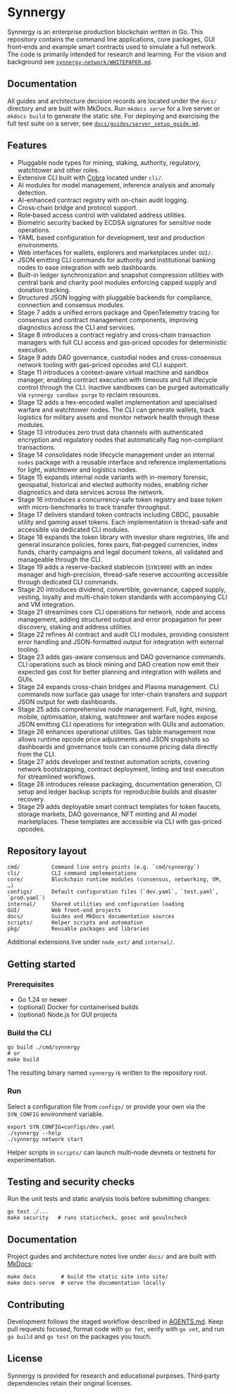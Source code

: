 # Synnergy


Synnergy is an enterprise production blockchain written in Go. This repository contains the command line applications, core packages, GUI front‑ends and example smart contracts used to simulate a full network. The code is primarily intended for research and learning. For the vision and background see [`synnergy-network/WHITEPAPER.md`](synnergy-network/WHITEPAPER.md).
## Documentation

All guides and architecture decision records are located under the `docs/` directory and are built with MkDocs. Run `mkdocs serve` for a live server or `mkdocs build` to generate the static site. For deploying and exercising the full test suite on a server, see [`docs/guides/server_setup_guide.md`](docs/guides/server_setup_guide.md).


## Features
- Pluggable node types for mining, staking, authority, regulatory, watchtower and other roles.
- Extensive CLI built with [Cobra](https://github.com/spf13/cobra) located under `cli/`.
- AI modules for model management, inference analysis and anomaly detection.
- AI-enhanced contract registry with on-chain audit logging.
- Cross‑chain bridge and protocol support.
- Role‑based access control with validated address utilities.
- Biometric security backed by ECDSA signatures for sensitive node operations.
- YAML based configuration for development, test and production environments.
- Web interfaces for wallets, explorers and marketplaces under `GUI/`.
- JSON emitting CLI commands for authority and institutional banking nodes to ease integration with web dashboards.
- Built-in ledger synchronization and snapshot compression utilities with
  central bank and charity pool modules enforcing capped supply and donation
  tracking.
- Structured JSON logging with pluggable backends for compliance, connection and consensus modules.
- Stage 7 adds a unified errors package and OpenTelemetry tracing for consensus and contract management components, improving diagnostics across the CLI and services.
- Stage 8 introduces a contract registry and cross‑chain transaction managers with full CLI access and gas‑priced opcodes for deterministic execution.
- Stage 9 adds DAO governance, custodial nodes and cross-consensus network tooling with gas-priced opcodes and CLI support.
- Stage 11 introduces a context-aware virtual machine and sandbox manager, enabling contract execution with timeouts and full lifecycle control through the CLI. Inactive sandboxes can be purged automatically via `synnergy sandbox purge` to reclaim resources.
- Stage 12 adds a hex-encoded wallet implementation and specialised warfare and watchtower nodes. The CLI can generate wallets, track logistics for military assets and monitor network health through these modules.
- Stage 13 introduces zero trust data channels with authenticated encryption and regulatory nodes that automatically flag non-compliant transactions.
- Stage 14 consolidates node lifecycle management under an internal `nodes` package with a reusable interface and reference implementations for light, watchtower and logistics nodes.
- Stage 15 expands internal node variants with in-memory forensic, geospatial, historical and elected authority nodes, enabling richer diagnostics and data services across the network.
- Stage 16 introduces a concurrency-safe token registry and base token with micro-benchmarks to track transfer throughput.
- Stage 17 delivers standard token contracts including CBDC, pausable utility and gaming asset tokens. Each implementation is thread-safe and accessible via dedicated CLI modules.
- Stage 18 expands the token library with investor share registries, life and general insurance policies, forex pairs, fiat‑pegged currencies, index funds, charity campaigns and legal document tokens, all validated and manageable through the CLI.
- Stage 19 adds a reserve-backed stablecoin (`SYN1000`) with an index manager and high-precision, thread-safe reserve accounting accessible through dedicated CLI commands.
- Stage 20 introduces dividend, convertible, governance, capped supply, vesting,
  loyalty and multi-chain token standards with accompanying CLI and VM
  integration.
- Stage 21 streamlines core CLI operations for network, node and access
  management, adding structured output and error propagation for peer
  discovery, staking and address utilities.
- Stage 22 refines AI contract and audit CLI modules, providing consistent error
  handling and JSON-formatted output for integration with external tooling.
- Stage 23 adds gas-aware consensus and DAO governance commands. CLI operations
  such as block mining and DAO creation now emit their expected gas cost for
  better planning and integration with wallets and GUIs.
- Stage 24 expands cross-chain bridges and Plasma management. CLI commands now
  surface gas usage for inter-chain transfers and support JSON output for web
  dashboards.
- Stage 25 adds comprehensive node management. Full, light, mining, mobile,
  optimisation, staking, watchtower and warfare nodes expose JSON emitting CLI
  operations for integration with GUIs and automation.
- Stage 26 enhances operational utilities. Gas table management now allows
  runtime opcode price adjustments and JSON snapshots so dashboards and
  governance tools can consume pricing data directly from the CLI.
- Stage 27 adds developer and testnet automation scripts, covering network bootstrapping, contract deployment, linting and test execution for streamlined workflows.
- Stage 28 introduces release packaging, documentation generation, CI setup and ledger backup scripts for reproducible builds and disaster recovery.
- Stage 29 adds deployable smart contract templates for token faucets, storage markets, DAO governance, NFT minting and AI model marketplaces. These templates are accessible via CLI with gas-priced opcodes.

## Repository layout
```
cmd/          Command line entry points (e.g. `cmd/synnergy`)
cli/          CLI command implementations
core/         Blockchain runtime modules (consensus, networking, VM, …)
configs/      Default configuration files (`dev.yaml`, `test.yaml`, `prod.yaml`)
internal/     Shared utilities and configuration loading
GUI/          Web front‑end projects
docs/         Guides and MkDocs documentation sources
scripts/      Helper scripts and automation
pkg/          Reusable packages and libraries
```
Additional extensions live under `node_ext/` and `internal/`.

## Getting started
### Prerequisites
- Go 1.24 or newer
- (optional) Docker for containerised builds
- (optional) Node.js for GUI projects

### Build the CLI
```
go build ./cmd/synnergy
# or
make build
```
The resulting binary named `synnergy` is written to the repository root.

### Run
Select a configuration file from `configs/` or provide your own via the `SYN_CONFIG` environment variable.
```
export SYN_CONFIG=configs/dev.yaml
./synnergy --help
./synnergy network start
```
Helper scripts in `scripts/` can launch multi‑node devnets or testnets for experimentation.

## Testing and security checks
Run the unit tests and static analysis tools before submitting changes:
```
go test ./...
make security   # runs staticcheck, gosec and govulncheck
```

## Documentation
Project guides and architecture notes live under `docs/` and are built with [MkDocs](https://www.mkdocs.org/):
```
make docs        # build the static site into site/
make docs-serve  # serve the documentation locally
```

## Contributing
Development follows the staged workflow described in [AGENTS.md](AGENTS.md).  Keep pull requests focused, format code with `go fmt`, verify with `go vet`, and run `go build` and `go test` on the packages you touch.

## License
Synnergy is provided for research and educational purposes.  Third‑party dependencies retain their original licenses.
